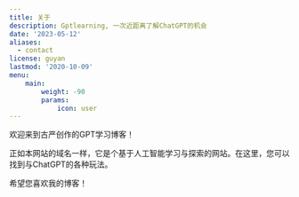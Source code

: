 ```yaml
---
title: 关于
description: Gptlearning, 一次近距离了解ChatGPT的机会
date: '2023-05-12'
aliases:
  - contact
license: guyan
lastmod: '2020-10-09'
menu:
    main: 
        weight: -90
        params:
            icon: user
---
```


欢迎来到古严创作的GPT学习博客！

正如本网站的域名一样，它是个基于人工智能学习与探索的网站。在这里，您可以找到与ChatGPT的各种玩法。

希望您喜欢我的博客！
